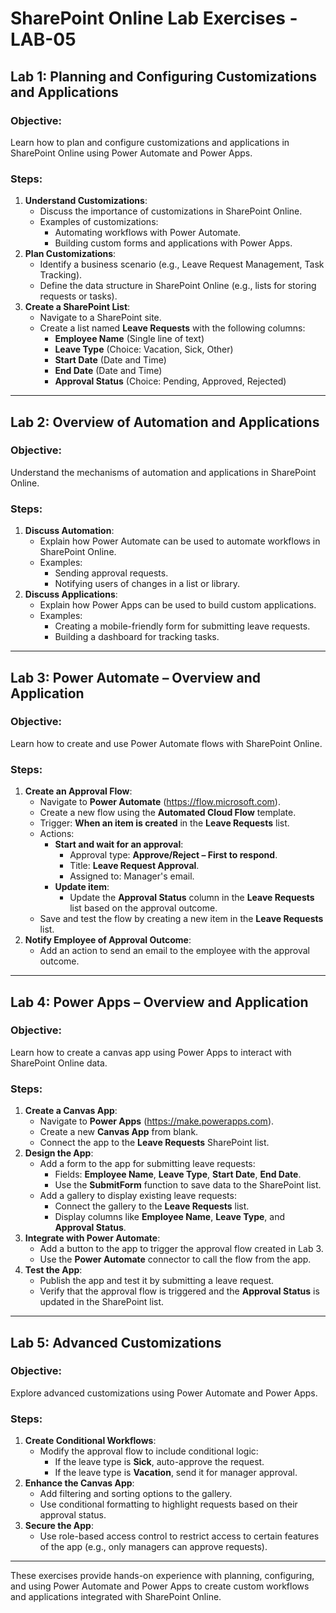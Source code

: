 # SharePoint Online Lab Exercises - LAB-05

## Lab 1: Planning and Configuring Customizations and Applications
### Objective:
Learn how to plan and configure customizations and applications in SharePoint Online using Power Automate and Power Apps.

### Steps:
1. **Understand Customizations**:
   - Discuss the importance of customizations in SharePoint Online.
   - Examples of customizations:
     - Automating workflows with Power Automate.
     - Building custom forms and applications with Power Apps.
2. **Plan Customizations**:
   - Identify a business scenario (e.g., Leave Request Management, Task Tracking).
   - Define the data structure in SharePoint Online (e.g., lists for storing requests or tasks).
3. **Create a SharePoint List**:
   - Navigate to a SharePoint site.
   - Create a list named **Leave Requests** with the following columns:
     - **Employee Name** (Single line of text)
     - **Leave Type** (Choice: Vacation, Sick, Other)
     - **Start Date** (Date and Time)
     - **End Date** (Date and Time)
     - **Approval Status** (Choice: Pending, Approved, Rejected)

---

## Lab 2: Overview of Automation and Applications
### Objective:
Understand the mechanisms of automation and applications in SharePoint Online.

### Steps:
1. **Discuss Automation**:
   - Explain how Power Automate can be used to automate workflows in SharePoint Online.
   - Examples:
     - Sending approval requests.
     - Notifying users of changes in a list or library.
2. **Discuss Applications**:
   - Explain how Power Apps can be used to build custom applications.
   - Examples:
     - Creating a mobile-friendly form for submitting leave requests.
     - Building a dashboard for tracking tasks.

---

## Lab 3: Power Automate – Overview and Application
### Objective:
Learn how to create and use Power Automate flows with SharePoint Online.

### Steps:
1. **Create an Approval Flow**:
   - Navigate to **Power Automate** (https://flow.microsoft.com).
   - Create a new flow using the **Automated Cloud Flow** template.
   - Trigger: **When an item is created** in the **Leave Requests** list.
   - Actions:
     - **Start and wait for an approval**:
       - Approval type: **Approve/Reject – First to respond**.
       - Title: **Leave Request Approval**.
       - Assigned to: Manager's email.
     - **Update item**:
       - Update the **Approval Status** column in the **Leave Requests** list based on the approval outcome.
   - Save and test the flow by creating a new item in the **Leave Requests** list.
2. **Notify Employee of Approval Outcome**:
   - Add an action to send an email to the employee with the approval outcome.

---

## Lab 4: Power Apps – Overview and Application
### Objective:
Learn how to create a canvas app using Power Apps to interact with SharePoint Online data.

### Steps:
1. **Create a Canvas App**:
   - Navigate to **Power Apps** (https://make.powerapps.com).
   - Create a new **Canvas App** from blank.
   - Connect the app to the **Leave Requests** SharePoint list.
2. **Design the App**:
   - Add a form to the app for submitting leave requests:
     - Fields: **Employee Name**, **Leave Type**, **Start Date**, **End Date**.
     - Use the **SubmitForm** function to save data to the SharePoint list.
   - Add a gallery to display existing leave requests:
     - Connect the gallery to the **Leave Requests** list.
     - Display columns like **Employee Name**, **Leave Type**, and **Approval Status**.
3. **Integrate with Power Automate**:
   - Add a button to the app to trigger the approval flow created in Lab 3.
   - Use the **Power Automate** connector to call the flow from the app.
4. **Test the App**:
   - Publish the app and test it by submitting a leave request.
   - Verify that the approval flow is triggered and the **Approval Status** is updated in the SharePoint list.

---

## Lab 5: Advanced Customizations
### Objective:
Explore advanced customizations using Power Automate and Power Apps.

### Steps:
1. **Create Conditional Workflows**:
   - Modify the approval flow to include conditional logic:
     - If the leave type is **Sick**, auto-approve the request.
     - If the leave type is **Vacation**, send it for manager approval.
2. **Enhance the Canvas App**:
   - Add filtering and sorting options to the gallery.
   - Use conditional formatting to highlight requests based on their approval status.
3. **Secure the App**:
   - Use role-based access control to restrict access to certain features of the app (e.g., only managers can approve requests).

---

These exercises provide hands-on experience with planning, configuring, and using Power Automate and Power Apps to create custom workflows and applications integrated with SharePoint Online.